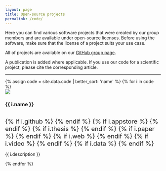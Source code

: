 ```yaml
---
layout: page
title: Open-source projects
permalink: /code/
---
```


Here you can find various software projects that were created by our group members and are available under open-source licenses. Before using the software, make sure that the license of a project suits your use case.

All of projects are available on our [GitHub group page](https://github.com/tudelft3d).

A publication is added where applicable. If you use our code for a scientific project, please cite the corresponding article.

- - -

<div class="row">
{% assign code = site.data.code | better_sort: 'name' %}
{% for i in code %}
  <div class="col-sm-4 col-md-3">
    <div class="thumbnail">
      <a href="{{ i.github }}"><img src="{{ "/img/code/" | append: i.image | prepend: site.baseurl }}"/></a>
      <div class="caption">
        <h3>{{ i.name }}</h3>
        <br />
        <span style='font-size: 15pt'>
        {% if i.github %}
          <a href="{{ i.github }}"><i class="fab fa-github" title="github"></i></a> 
        {% endif %}
        {% if i.appstore %}
          <a href="{{ i.appstore }}"><i class="fab fa-apple" title="app store"></i></a> 
        {% endif %}        
        {% if i.thesis %}
          <a href="{{ i.thesis }}"><i class="fas fa-book" title="thesis"></i></a>
        {% endif %}
        {% if i.paper %}
          <a href="{{ i.paper }}"><i class="far fa-file-pdf" title="paper"></i></a>
        {% endif %}
        {% if i.web %}
          <a href="{{ i.web }}"><i class="fas fa-external-link-alt" title="external link"></i></a>
        {% endif %}
        {% if i.video %}
          <a href="{{ i.video }}"><i class="far fa-file-video" title="video"></i></a>
        {% endif %}
        {% if i.data %}
          <a href="{{ i.data }}"><i class="fas fa-database" title="data"></i></a>
        {% endif %}
        </span>
        <p>{{ i.description }}</p>
      </div>
    </div>
  </div>
{% endfor %}
</div>

